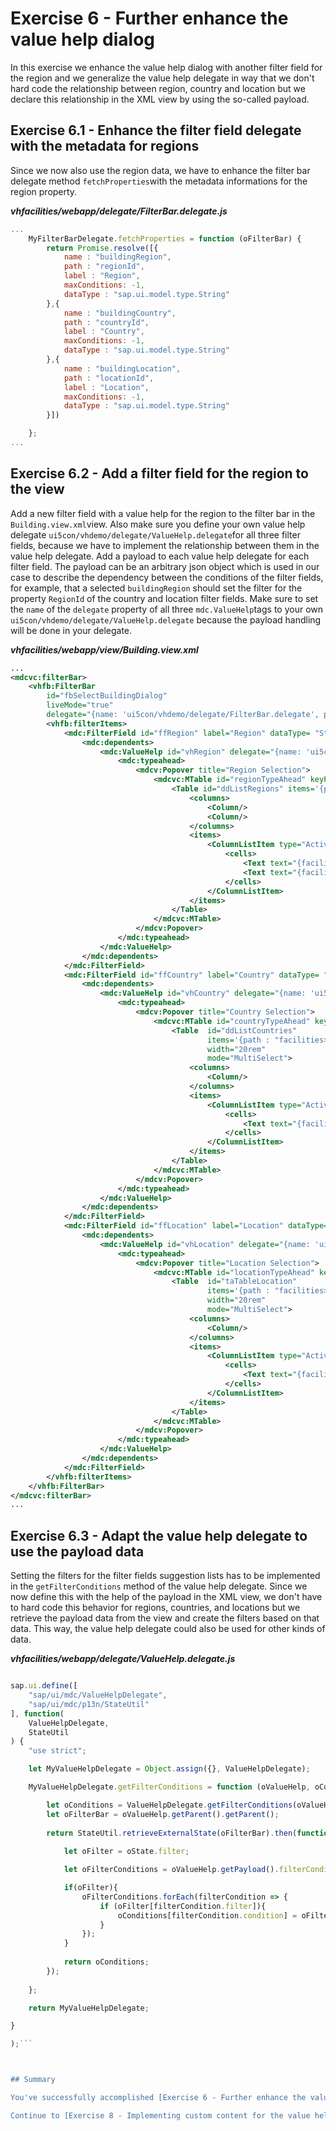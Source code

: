 # Exercise 6 - Further enhance the value help dialog

In this exercise we enhance the value help dialog with another filter field for the region and we generalize the value help delegate in way that we don't hard code the relationship between region, country and location but we declare this relationship in the XML view by using the so-called payload.

## Exercise 6.1 - Enhance the filter field delegate with the metadata for regions

Since we now also use the region data, we have to enhance the filter bar delegate method ``fetchProperties``with the metadata informations for the region property.

**_vhfacilities/webapp/delegate/FilterBar.delegate.js_**

```javascript
...
    MyFilterBarDelegate.fetchProperties = function (oFilterBar) {
		return Promise.resolve([{
			name : "buildingRegion",
			path : "regionId",
			label : "Region",
			maxConditions: -1,
			dataType : "sap.ui.model.type.String"
		},{
			name : "buildingCountry",
			path : "countryId",
			label : "Country",
			maxConditions: -1,
			dataType : "sap.ui.model.type.String"
		},{
			name : "buildingLocation",
			path : "locationId",
			label : "Location",
			maxConditions: -1,
			dataType : "sap.ui.model.type.String"
		}])

	};
...

```

## Exercise 6.2 - Add a filter field for the region to the view

Add a new filter field with a value help for the region to the filter bar in the `Building.view.xml`view.
Also make sure you define your own value help delegate `ui5con/vhdemo/delegate/ValueHelp.delegate`for all three filter fields, because we have to implement the relationship between them in the value help delegate.
Add a payload to each value help delegate for each filter field. The payload can be an arbitrary json object which is used in our case to describe the dependency between the conditions of the filter fields, for example, that a selected `buildingRegion` should set the filter for the property `RegionId` of the country and location filter fields.
Make sure to set the `name` of the `delegate` property of all three `mdc.ValueHelp`tags to your own `ui5con/vhdemo/delegate/ValueHelp.delegate` because the payload handling will be done in your delegate.

**_vhfacilities/webapp/view/Building.view.xml_**

```xml
...
<mdcvc:filterBar>
    <vhfb:FilterBar
        id="fbSelectBuildingDialog"
        liveMode="true"
        delegate="{name: 'ui5con/vhdemo/delegate/FilterBar.delegate', payload: {}}" >
        <vhfb:filterItems>
            <mdc:FilterField id="ffRegion" label="Region" dataType= "String" display="Description" propertyKey="buildingRegion" conditions= "{$filters>/conditions/buildingRegion}" valueHelp= "vhRegion">
                <mdc:dependents>
                    <mdc:ValueHelp id="vhRegion" delegate="{name: 'ui5con/vhdemo/delegate/ValueHelp.delegate', payload: {filterConditions:[]}}">
                        <mdc:typeahead>
                            <mdcv:Popover title="Region Selection">
                                <mdcvc:MTable id="regionTypeAhead" keyPath="id" descriptionPath="name" filterFields="*id,name*">
                                    <Table id="ddListRegions" items='{path : "facilities>/regions" }' width="20rem" mode="SingleSelectMaster">
                                        <columns>
                                            <Column/>
                                            <Column/>
                                        </columns>
                                        <items>
                                            <ColumnListItem type="Active">
                                                <cells>
                                                    <Text text="{facilities>id}"/>
                                                    <Text text="{facilities>name}"/>
                                                </cells>
                                            </ColumnListItem>
                                        </items>
                                    </Table>
                                </mdcvc:MTable>
                            </mdcv:Popover>
                        </mdc:typeahead>
                    </mdc:ValueHelp>
                </mdc:dependents>
            </mdc:FilterField>
            <mdc:FilterField id="ffCountry" label="Country" dataType= "String" display="Description" propertyKey="buildingCountry" conditions= "{$filters>/conditions/buildingCountry}" valueHelp= "vhCountry">
                <mdc:dependents>
                    <mdc:ValueHelp id="vhCountry" delegate="{name: 'ui5con/vhdemo/delegate/ValueHelp.delegate', payload: {filterConditions:[{condition:'regionId', filter:'buildingRegion'}]}}">
                        <mdc:typeahead>
                            <mdcv:Popover title="Country Selection">
                                <mdcvc:MTable id="countryTypeAhead" keyPath="id" descriptionPath="name" filterFields="*id,name*">
                                    <Table  id="ddListCountries"
                                            items='{path : "facilities>/countries", sorter: { path: "name", ascending: "true" }  }'
                                            width="20rem"
                                            mode="MultiSelect">
                                        <columns>
                                            <Column/>
                                        </columns>
                                        <items>
                                            <ColumnListItem type="Active">
                                                <cells>
                                                    <Text text="{facilities>name}"/>
                                                </cells>
                                            </ColumnListItem>
                                        </items>
                                    </Table>
                                </mdcvc:MTable>
                            </mdcv:Popover>
                        </mdc:typeahead>
                    </mdc:ValueHelp>
                </mdc:dependents>
            </mdc:FilterField>
            <mdc:FilterField id="ffLocation" label="Location" dataType= "String" display="Description" propertyKey="buildingLocation" conditions="{$filters>/conditions/buildingLocation}" valueHelp="vhLocation">
                <mdc:dependents>
                    <mdc:ValueHelp id="vhLocation" delegate="{name: 'ui5con/vhdemo/delegate/ValueHelp.delegate', payload: {filterConditions:[{condition:'regionId', filter:'buildingRegion'},{condition:'countryId', filter:'buildingCountry'}]}}">
                        <mdc:typeahead>
                            <mdcv:Popover title="Location Selection">
                                <mdcvc:MTable id="locationTypeAhead" keyPath="id" descriptionPath="name" filterFields="*id,name*">
                                    <Table  id="taTableLocation"
                                            items='{path : "facilities>/locations", sorter: { path: "name", ascending: "true" }  }'
                                            width="20rem"
                                            mode="MultiSelect">
                                        <columns>
                                            <Column/>
                                        </columns>
                                        <items>
                                            <ColumnListItem type="Active">
                                                <cells>
                                                    <Text text="{facilities>name}"/>
                                                </cells>
                                            </ColumnListItem>
                                        </items>
                                    </Table>
                                </mdcvc:MTable>
                            </mdcv:Popover>
                        </mdc:typeahead>
                    </mdc:ValueHelp>
                </mdc:dependents>
            </mdc:FilterField>
        </vhfb:filterItems>
    </vhfb:FilterBar>
</mdcvc:filterBar>
...
```

## Exercise 6.3 - Adapt the value help delegate to use the payload data

Setting the filters for the filter fields suggestion lists has to be implemented in the `getFilterConditions` method of the value help delegate. Since we now define this with the help of the payload in the XML view, we don't have to hard code this behavior for regions, countries, and locations but we retrieve the payload data from the view and create the filters based on that data. This way, the value help delegate could also be used for other kinds of data.

**_vhfacilities/webapp/delegate/ValueHelp.delegate.js_**

```javascript

sap.ui.define([
	"sap/ui/mdc/ValueHelpDelegate",
	"sap/ui/mdc/p13n/StateUtil"
], function(
	ValueHelpDelegate,
	StateUtil
) {
	"use strict";

	let MyValueHelpDelegate = Object.assign({}, ValueHelpDelegate);

	MyValueHelpDelegate.getFilterConditions = function (oValueHelp, oContent, oConfig) {

		let oConditions = ValueHelpDelegate.getFilterConditions(oValueHelp, oContent, oConfig);
		let oFilterBar = oValueHelp.getParent().getParent();
	
		return StateUtil.retrieveExternalState(oFilterBar).then(function (oState) {
	
			let oFilter = oState.filter;

			let oFilterConditions = oValueHelp.getPayload().filterConditions;

			if(oFilter){
				oFilterConditions.forEach(filterCondition => {
					if (oFilter[filterCondition.filter]){
						oConditions[filterCondition.condition] = oFilter[filterCondition.filter];
					}
				});
			}
	
			return oConditions;
		});
	
	};			

	return MyValueHelpDelegate;

}

);```



## Summary

You've successfully accomplished [Exercise 6 - Further enhance the value help dialog](#exercise-6---further-enhance-the-value-help-dialog)

Continue to [Exercise 8 - Implementing custom content for the value help dialog](../ex8/README.md).
